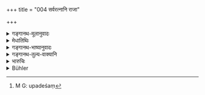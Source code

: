+++
title = "004 सर्वरत्नानि राजा"

+++

<details><summary>गङ्गानथ-मूलानुवादः</summary>

On Brāhmaṇas learned in the veda, the king shall bestow, according to their desert, all kinds of jewels, as also presents for sacrificial performances.—(4)
</details>

<details><summary>मेधातिथिः</summary>

सर्ववर्णानां स्वर्गादिफलाय पुरुषार्थोपयोगि दानं विहितम् । अयं तु राज्ञो नियमार्थम् उपदेशः । बहुधनेन **राज्ञा सर्वरत्नानि** मणिमुक्तादीनि **यथार्हं** विद्याकर्मानुरूपेण ब्राह्मणेभ्यो दात्व्यानि । **यज्ञार्थं च दक्षिणा** । काम्यकर्मसिद्धये ऽपीति पुनर् उपदेशः[^५] । **प्रतिपादयेत्** स्वीकारयेद् ग्राहयेद् इति यावत् ॥ ११.४ ॥


[^५]:
     M G: upadeśaṃ
</details>

<details><summary>गङ्गानथ-भाष्यानुवादः</summary>

The giving of gifts has been laid down for all castes, as fulfilling man’s purpose, by leading men to heaven. The present text sets forth rules regarding gifts to be made by the king.

If the king is possessed of much wealth, he ‘*shall bestow on*,’—give to, make accept—‘*Brāhmaṇas, all kinds of jewels*’—pearls and the rest—‘*according to their desert*,’—in accordance with the learning and character of each man;—‘*also* *presents for sacrificial performances*;’—this has been repeated with a view to showing that such presents shall he made even for the purpose of enabling the *Brāhmaṇas* to perform such rites as are not compulsory, but are performed with a view to a certain reward.—(4)
</details>

<details><summary>गङ्गानथ-तुल्य-वाक्यानि</summary>

*Mahābhārata* (12.165.4).—(Same as Manu.)
</details>

<details><summary>भारुचिः</summary>

राज्ञस् तु नियमो बहुधनत्वात् । एवं च राज्ञा सान्तानिकादिव्यतिरेकेणान्येभ्यः स्नातकेभ्यो नियमतो देयं स्थितिभोगार्थम् । **यज्ञार्थं** चेत्य् एतद् आरम्भसामर्थ्याद् गम्यते । नायियक्षमाणाय देयम् इति । अनेन संबन्धेनेदम् उच्यते ॥ ११.४ ॥
</details>

<details><summary>Bühler</summary>

004	But a king shall bestow, as is proper, jewels of all sorts, and presents for the sake of sacrifices on Brahmanas learned in the Vedas.
</details>
